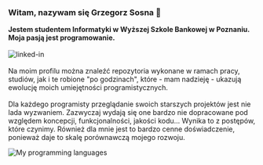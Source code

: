 ### Witam, nazywam się Grzegorz Sosna 👋
<b>Jestem studentem Informatyki w Wyższej Szkole Bankowej w Poznaniu.
<br>Moja pasją jest programowanie.
</b>
<br><br>[<img align="left" alt="linked-in" src="https://img.shields.io/badge/linkedin-%230077B5.svg?&style=for-the-badge&logo=linkedin&logoColor=white" />](https://www.linkedin.com/in/grzegorz-s-569926217/)
<br><br>
Na moim profilu można znaleźć repozytoria wykonane w ramach pracy, studiów, jak i te robione "po godzinach", które - mam nadzieję - ukazują ewolucję moich umiejętności programistycznych. 
<br><br>
Dla każdego programisty przeglądanie swoich starszych projektów jest nie lada wyzwaniem. Zazwyczaj wydają się one bardzo nie dopracowane pod względem koncepcji, funkcjonalności, jakości kodu... Wynika to z postępów, które czynimy. Również dla mnie jest to bardzo cenne doświadczenie, ponieważ daje to skalę porównawczą mojego rozwoju.
<br>

![My programming languages](https://github-readme-stats.vercel.app/api/top-langs/?username=GrzegorzSosna&layout=compact)

